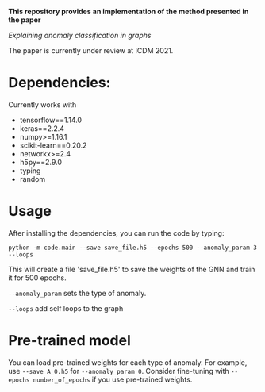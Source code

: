 __This repository provides an implementation of the method presented in the paper__

*Explaining anomaly classification in graphs*

The paper is currently under review at ICDM 2021.  

# Dependencies:
Currently works with
* tensorflow==1.14.0
* keras==2.2.4
* numpy>=1.16.1
* scikit-learn==0.20.2
* networkx>=2.4
* h5py==2.9.0
* typing
* random

# Usage
After installing the dependencies, you can run the code by typing:

`python -m code.main --save save_file.h5 --epochs 500 --anomaly_param 3 --loops`

This will create a file 'save_file.h5' to save the weights of the GNN and train it for 500 epochs.

`--anomaly_param` sets the type of anomaly.

`--loops` add self loops to the graph

# Pre-trained model
You can load pre-trained weights for each type of anomaly.
For example, use `--save A_0.h5` for `--anomaly_param 0`.
Consider fine-tuning with `--epochs number_of_epochs` if you use pre-trained weights. 
